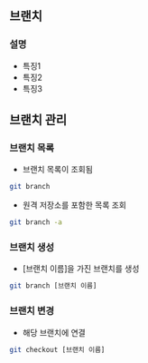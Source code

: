## 브랜치

### 설명

- 특징1
- 특징2
- 특징3

## 브랜치 관리
 
###  브랜치 목록

- 브랜치 목록이 조회됨

```Bash
git branch
```
- 원격 저장소를 포함한 목록 조회
```Bash
git branch -a
```
 
### 브랜치 생성

- [브랜치 이름]을 가진 브랜치를 생성

```Bash
git branch [브랜치 이름]
```

### 브랜치 변경

- 해당 브랜치에 연결

```Bash
git checkout [브랜치 이름]
```
